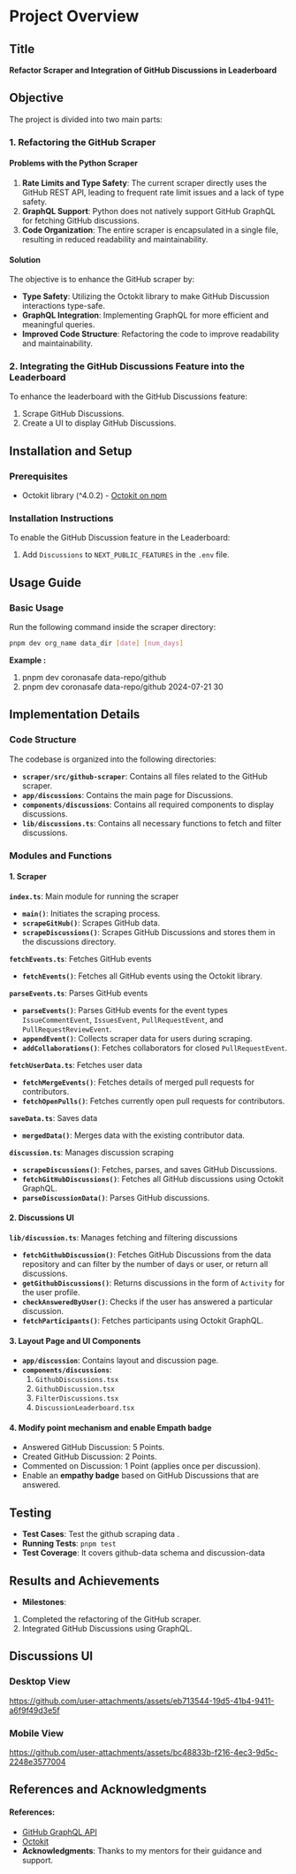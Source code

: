 # Project Overview

## Title
**Refactor Scraper and Integration of GitHub Discussions in Leaderboard**

## Objective
The project is divided into two main parts:

### 1. Refactoring the GitHub Scraper

#### Problems with the Python Scraper
1. **Rate Limits and Type Safety**: The current scraper directly uses the GitHub REST API, leading to frequent rate limit issues and a lack of type safety.
2. **GraphQL Support**: Python does not natively support GitHub GraphQL for fetching GitHub discussions.
3. **Code Organization**: The entire scraper is encapsulated in a single file, resulting in reduced readability and maintainability.

#### Solution
The objective is to enhance the GitHub scraper by:
- **Type Safety**: Utilizing the Octokit library to make GitHub Discussion interactions type-safe.
- **GraphQL Integration**: Implementing GraphQL for more efficient and meaningful queries.
- **Improved Code Structure**: Refactoring the code to improve readability and maintainability.

### 2. Integrating the GitHub Discussions Feature into the Leaderboard
To enhance the leaderboard with the GitHub Discussions feature:
1. Scrape GitHub Discussions.
2. Create a UI to display GitHub Discussions.

## Installation and Setup

### Prerequisites
- Octokit library (^4.0.2) - [Octokit on npm](https://www.npmjs.com/package/octokit)

### Installation Instructions
To enable the GitHub Discussion feature in the Leaderboard:
1. Add `Discussions` to `NEXT_PUBLIC_FEATURES` in the `.env` file.

## Usage Guide

### Basic Usage
Run the following command inside the scraper directory:
```sh
pnpm dev org_name data_dir [date] [num_days]
```
**Example :** 
1. pnpm dev coronasafe data-repo/github 
2. pnpm dev coronasafe data-repo/github 2024-07-21 30

## Implementation Details

### Code Structure
The codebase is organized into the following directories:

- **`scraper/src/github-scraper`**: Contains all files related to the GitHub scraper.
- **`app/discussions`**: Contains the main page for Discussions.
- **`components/discussions`**: Contains all required components to display discussions.
- **`lib/discussions.ts`**: Contains all necessary functions to fetch and filter discussions.

### Modules and Functions

#### 1. Scraper

**`index.ts`**: Main module for running the scraper
- **`main()`**: Initiates the scraping process.
- **`scrapeGitHub()`**: Scrapes GitHub data.
- **`scrapeDiscussions()`**: Scrapes GitHub Discussions and stores them in the discussions directory.

**`fetchEvents.ts`**: Fetches GitHub events
- **`fetchEvents()`**: Fetches all GitHub events using the Octokit library.

**`parseEvents.ts`**: Parses GitHub events
- **`parseEvents()`**: Parses GitHub events for the event types `IssueCommentEvent`, `IssuesEvent`, `PullRequestEvent`, and `PullRequestReviewEvent`.
- **`appendEvent()`**: Collects scraper data for users during scraping.
- **`addCollaborations()`**: Fetches collaborators for closed `PullRequestEvent`.

**`fetchUserData.ts`**: Fetches user data
- **`fetchMergeEvents()`**: Fetches details of merged pull requests for contributors.
- **`fetchOpenPulls()`**: Fetches currently open pull requests for contributors.

**`saveData.ts`**: Saves data
- **`mergedData()`**: Merges data with the existing contributor data.

**`discussion.ts`**: Manages discussion scraping
- **`scrapeDiscussions()`**: Fetches, parses, and saves GitHub Discussions.
- **`fetchGitHubDiscussions()`**: Fetches all GitHub discussions using Octokit GraphQL.
- **`parseDiscussionData()`**: Parses GitHub discussions.

#### 2. Discussions UI

**`lib/discussion.ts`**: Manages fetching and filtering discussions
- **`fetchGithubDiscussion()`**: Fetches GitHub Discussions from the data repository and can filter by the number of days or user, or return all discussions.
- **`getGithubDiscussions()`**: Returns discussions in the form of `Activity` for the user profile.
- **`checkAnsweredByUser()`**: Checks if the user has answered a particular discussion.
- **`fetchParticipants()`**: Fetches participants using Octokit GraphQL.

#### 3. Layout Page and UI Components

- **`app/discussion`**: Contains layout and discussion page.
- **`components/discussions`**:
  1. `GithubDiscussions.tsx`
  2. `GithubDiscussion.tsx`
  3. `FilterDiscussions.tsx`
  4. `DiscussionLeaderboard.tsx`

#### 4. Modify point mechanism and enable Empath badge
   - Answered GitHub Discussion: 5 Points.
   - Created GitHub Discussion: 2 Points.
   - Commented on Discussion: 1 Point (applies once per discussion).
   - Enable an **empathy badge** based on GitHub Discussions that are answered.

## Testing
- **Test Cases**: Test the github scraping data .
- **Running Tests**: `pnpm test`
- **Test Coverage**: It covers github-data schema and discussion-data



## Results and Achievements
- **Milestones**: 
1. Completed the refactoring of the GitHub scraper.
2. Integrated GitHub Discussions using GraphQL.

## Discussions UI

### Desktop View
https://github.com/user-attachments/assets/eb713544-19d5-41b4-9411-a6f9f49d3e5f

### Mobile View
https://github.com/user-attachments/assets/bc48833b-f216-4ec3-9d5c-2248e3577004

## References and Acknowledgments
#### **References**: 
  - [GitHub GraphQL API](https://docs.github.com/en/graphql/guides/using-the-graphql-api-for-discussions)
  - [Octokit](https://github.com/octokit)
- **Acknowledgments**: Thanks to my mentors for their guidance and support.